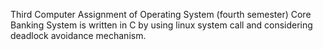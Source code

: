 Third Computer Assignment of Operating System (fourth semester)
Core Banking System is written in C by using linux system call and considering deadlock avoidance mechanism.
